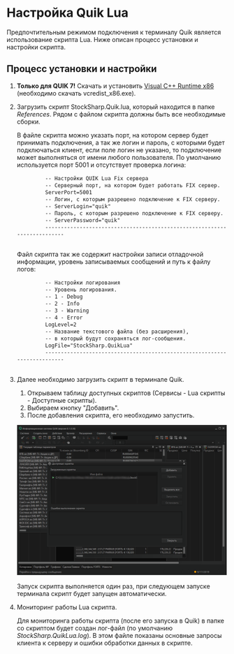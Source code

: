 # Настройка Quik Lua

Предпочтительным режимом подключения к терминалу Quik является использование скрипта Lua. Ниже описан процесс установки и настройки скрипта. 

## Процесс установки и настройки

1. **Только для QUIK 7\!** Скачать и установить [Visual C++ Runtime x86](https://aka.ms/vs/16/release/vc_redist.x86.exe) (необходимо скачать vcredist\_x86.exe).
2. Загрузить скрипт StockSharp.Quik.lua, который находится в папке *References*. Рядом с файлом скрипта должны быть все необходимые сборки.

   В файле скрипта можно указать порт, на котором сервер будет принимать подключения, а так же логин и пароль, с которыми будет подключаться клиент, если поле логин не указано, то подключение может выполняться от имени любого пользователя. По умолчанию используется порт 5001 и отсутствует проверка логина:

   ```none
   			-- Настройки QUIK Lua Fix сервера
   			-- Серверный порт, на котором будет работать FIX сервер.
   			ServerPort=5001
   			-- Логин, с которым разрешено подключение к FIX серверу.
   			-- ServerLogin="quik"
   			-- Пароль, с которым разрешено подключение к FIX серверу.
   			-- ServerPassword="quik"
   			-------------------------------------------------------------------------
   			
   ```

   Файл скрипта так же содержит настройки записи отладочной информации, уровень записываемых сообщений и путь к файлу логов:

   ```none
   			-- Настройки логирования
   			-- Уровень логирования.
   			-- 1 - Debug
   			-- 2 - Info
   			-- 3 - Warning
   			-- 4 - Error
   			LogLevel=2
   			-- Название текстового файла (без расширения), 
   			-- в который будут сохраняться лог-сообщения.
   			LogFile="StockSharp.QuikLua"
   			-------------------------------------------------------------------------
   			
   ```
3. Далее необходимо загрузить скрипт в терминале Quik.
   1. Открываем таблицу доступных скриптов (Сервисы \- Lua скрипты \- Доступные скрипты).
   2. Выбираем кнопку "Добавить".
   3. После добавления скрипта, его необходимо запустить.

   ![QuikLua](../images/QuikLua.png)

   Запуск скрипта выполняется один раз, при следующем запуске терминала скрипт будет запущен автоматически.
4. Мониторинг работы Lua скрипта.

   Для мониторинга работы скрипта (после его запуска в Quik) в папке со скриптом будет создан лог\-файл (по умолчанию *StockSharp.QuikLua.log*). В этом файле показаны основные запросы клиента к серверу и ошибки обработки данных в скрипте.

